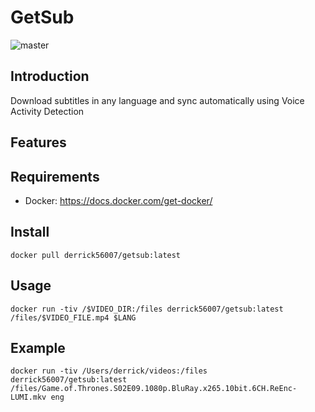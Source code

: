 GetSub
======

![master](https://github.com/Derrick56007/getsub/workflows/master/badge.svg)

Introduction
------------

Download subtitles in any language and sync automatically using Voice Activity Detection

Features
--------

Requirements
------------

- Docker: https://docs.docker.com/get-docker/

Install
-------

```
docker pull derrick56007/getsub:latest
```

Usage
-----

```
docker run -tiv /$VIDEO_DIR:/files derrick56007/getsub:latest /files/$VIDEO_FILE.mp4 $LANG
```

Example
-------

```
docker run -tiv /Users/derrick/videos:/files derrick56007/getsub:latest /files/Game.of.Thrones.S02E09.1080p.BluRay.x265.10bit.6CH.ReEnc-LUMI.mkv eng
```
